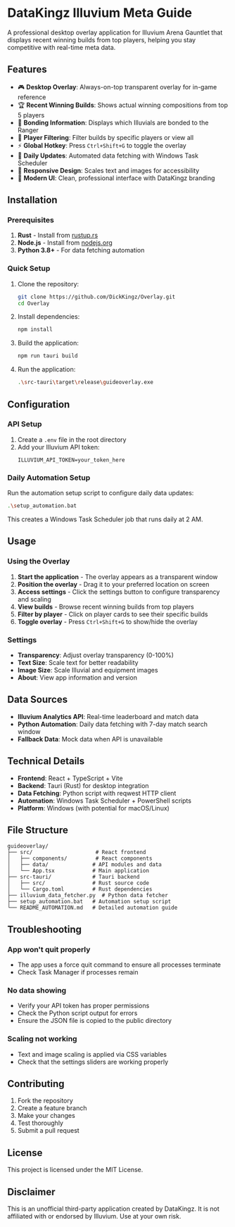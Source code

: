 # DataKingz Illuvium Meta Guide

A professional desktop overlay application for Illuvium Arena Gauntlet that displays recent winning builds from top players, helping you stay competitive with real-time meta data.

## Features

- 🎮 **Desktop Overlay**: Always-on-top transparent overlay for in-game reference
- 🏆 **Recent Winning Builds**: Shows actual winning compositions from top 5 players
- 🔗 **Bonding Information**: Displays which Illuvials are bonded to the Ranger
- 🎯 **Player Filtering**: Filter builds by specific players or view all
- ⚡ **Global Hotkey**: Press `Ctrl+Shift+G` to toggle the overlay
- 🔄 **Daily Updates**: Automated data fetching with Windows Task Scheduler
- 📱 **Responsive Design**: Scales text and images for accessibility
- 🎨 **Modern UI**: Clean, professional interface with DataKingz branding

## Installation

### Prerequisites

1. **Rust** - Install from [rustup.rs](https://rustup.rs/)
2. **Node.js** - Install from [nodejs.org](https://nodejs.org/)
3. **Python 3.8+** - For data fetching automation

### Quick Setup

1. Clone the repository:
   ```bash
   git clone https://github.com/DickKingz/Overlay.git
   cd Overlay
   ```

2. Install dependencies:
   ```bash
   npm install
   ```

3. Build the application:
   ```bash
   npm run tauri build
   ```

4. Run the application:
   ```bash
   .\src-tauri\target\release\guideoverlay.exe
   ```

## Configuration

### API Setup

1. Create a `.env` file in the root directory
2. Add your Illuvium API token:
   ```
   ILLUVIUM_API_TOKEN=your_token_here
   ```

### Daily Automation Setup

Run the automation setup script to configure daily data updates:

```bash
.\setup_automation.bat
```

This creates a Windows Task Scheduler job that runs daily at 2 AM.

## Usage

### Using the Overlay

1. **Start the application** - The overlay appears as a transparent window
2. **Position the overlay** - Drag it to your preferred location on screen
3. **Access settings** - Click the settings button to configure transparency and scaling
4. **View builds** - Browse recent winning builds from top players
5. **Filter by player** - Click on player cards to see their specific builds
6. **Toggle overlay** - Press `Ctrl+Shift+G` to show/hide the overlay

### Settings

- **Transparency**: Adjust overlay transparency (0-100%)
- **Text Size**: Scale text for better readability
- **Image Size**: Scale Illuvial and equipment images
- **About**: View app information and version

## Data Sources

- **Illuvium Analytics API**: Real-time leaderboard and match data
- **Python Automation**: Daily data fetching with 7-day match search window
- **Fallback Data**: Mock data when API is unavailable

## Technical Details

- **Frontend**: React + TypeScript + Vite
- **Backend**: Tauri (Rust) for desktop integration
- **Data Fetching**: Python script with reqwest HTTP client
- **Automation**: Windows Task Scheduler + PowerShell scripts
- **Platform**: Windows (with potential for macOS/Linux)

## File Structure

```
guideoverlay/
├── src/                    # React frontend
│   ├── components/         # React components
│   ├── data/              # API modules and data
│   └── App.tsx            # Main application
├── src-tauri/             # Tauri backend
│   ├── src/               # Rust source code
│   └── Cargo.toml         # Rust dependencies
├── illuvium_data_fetcher.py  # Python data fetcher
├── setup_automation.bat   # Automation setup script
└── README_AUTOMATION.md   # Detailed automation guide
```

## Troubleshooting

### App won't quit properly
- The app uses a force quit command to ensure all processes terminate
- Check Task Manager if processes remain

### No data showing
- Verify your API token has proper permissions
- Check the Python script output for errors
- Ensure the JSON file is copied to the public directory

### Scaling not working
- Text and image scaling is applied via CSS variables
- Check that the settings sliders are working properly

## Contributing

1. Fork the repository
2. Create a feature branch
3. Make your changes
4. Test thoroughly
5. Submit a pull request

## License

This project is licensed under the MIT License.

## Disclaimer

This is an unofficial third-party application created by DataKingz. It is not affiliated with or endorsed by Illuvium. Use at your own risk.
